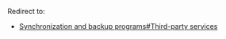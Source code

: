 Redirect to:

*   [Synchronization and backup programs#Third-party services](/index.php?title=Synchronization_and_backup_programs&redirect=no#Third-party_services "Synchronization and backup programs")